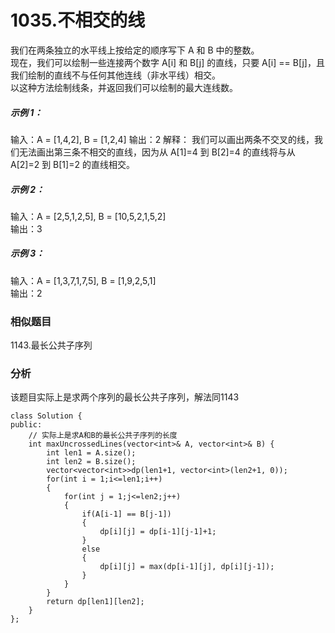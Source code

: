 # 1035.不相交的线

我们在两条独立的水平线上按给定的顺序写下 A 和 B 中的整数。  
现在，我们可以绘制一些连接两个数字 A[i] 和 B[j] 的直线，只要 A[i] == B[j]，且我们绘制的直线不与任何其他连线（非水平线）相交。  
以这种方法绘制线条，并返回我们可以绘制的最大连线数。  

##### 示例 1：
输入：A = [1,4,2], B = [1,2,4]
输出：2
解释：
我们可以画出两条不交叉的线，我们无法画出第三条不相交的直线，因为从 A[1]=4 到 B[2]=4 的直线将与从 A[2]=2 到 B[1]=2 的直线相交。  
##### 示例 2：  
输入：A = [2,5,1,2,5], B = [10,5,2,1,5,2]  
输出：3  
##### 示例 3：    
输入：A = [1,3,7,1,7,5], B = [1,9,2,5,1]  
输出：2  

### 相似题目
1143.最长公共子序列  

### 分析
该题目实际上是求两个序列的最长公共子序列，解法同1143  


```
class Solution {
public:
    // 实际上是求A和B的最长公共子序列的长度
    int maxUncrossedLines(vector<int>& A, vector<int>& B) {
        int len1 = A.size();
        int len2 = B.size();
        vector<vector<int>>dp(len1+1, vector<int>(len2+1, 0));
        for(int i = 1;i<=len1;i++)
        {
            for(int j = 1;j<=len2;j++)
            {
                if(A[i-1] == B[j-1])
                {
                    dp[i][j] = dp[i-1][j-1]+1;
                }
                else
                {
                    dp[i][j] = max(dp[i-1][j], dp[i][j-1]);
                }
            }
        }
        return dp[len1][len2];
    }
};
```

